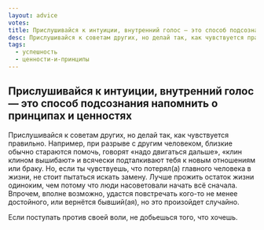 ```yaml
---
layout: advice
votes:
title: Прислушивайся к интуиции, внутренний голос — это способ подсознания напомнить о принципах и ценностях
desc: Прислушивайся к советам других, но делай так, как чувствуется правильно. Например, при разрыве с другим человеком, близкие обычно стараются помочь, говорят «надо двигаться дальше», «клин клином вышибают» и всячески подталкивают тебя к новым отношениям или браку.
tags:
  - успешность
  - ценности-и-принципы
---
```


## Прислушивайся к интуиции, внутренний голос — это способ подсознания напомнить о принципах и ценностях

Прислушивайся к советам других, но делай так, как чувствуется правильно. Например, при разрыве с другим человеком, близкие обычно стараются помочь, говорят «надо двигаться дальше», «клин клином вышибают» и всячески подталкивают тебя к новым отношениям или браку. Но, если ты чувствуешь, что потерял(а) главного человека в жизни, не стоит пытаться искать замену.  Лучше прожить остаток жизни одиноким, чем потому что люди насоветовали начать всё сначала. Впрочем, вполне возможно, удастся повстречать кого-то не менее достойного, или вернётся бывший(ая), но это произойдет случайно.

Если поступать против своей воли, не добьешься того, что хочешь.
